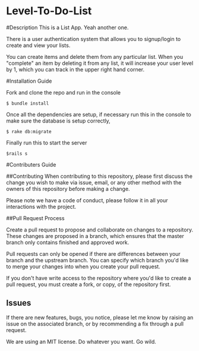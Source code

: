 # Level-To-Do-List

#Description
This is a List App. Yeah another one.

There is a user authentication system that allows you to signup/login to create and view your lists.

You can create items and delete them from any particular list. When you "complete" an item by deleting it from any list, it will increase your user level by 1, which you can track in the upper right hand corner.

#Installation Guide

Fork and clone the repo and run in the console

    $ bundle install

Once all the dependencies are setup, if necessary run this in the console to make sure the database is setup correctly,

    $ rake db:migrate

Finally run this to start the server

    $rails s

#Contributers Guide

##Contributing
When contributing to this repository, please first discuss the change you wish to make via issue, email, or any other method with the owners of this repository before making a change.

Please note we have a code of conduct, please follow it in all your interactions with the project.

##Pull Request Process

Create a pull request to propose and collaborate on changes to a repository. These changes are proposed in a branch, which ensures that the master branch only contains finished and approved work.

Pull requests can only be opened if there are differences between your branch and the upstream branch. You can specify which branch you'd like to merge your changes into when you create your pull request.

If you don't have write access to the repository where you'd like to create a pull request, you must create a fork, or copy, of the repository first.

## Issues
If there are new features, bugs, you notice, please let me know by raising an issue on the associated branch, or by recommending a fix through a pull request.

We are using an MIT license. Do whatever you want. Go wild.

